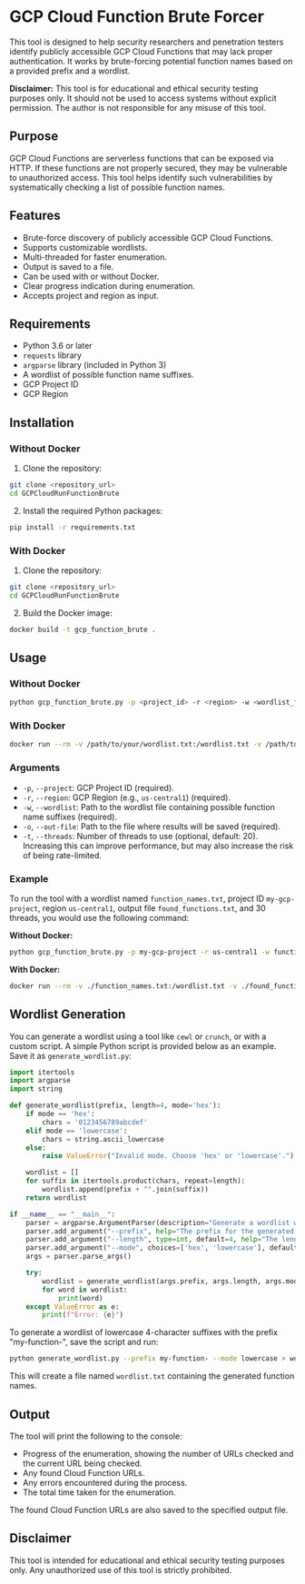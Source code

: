 # GCP Cloud Function Brute Forcer

This tool is designed to help security researchers and penetration testers identify publicly accessible GCP Cloud Functions that may lack proper authentication. It works by brute-forcing potential function names based on a provided prefix and a wordlist.

**Disclaimer:** This tool is for educational and ethical security testing purposes only.  It should not be used to access systems without explicit permission.  The author is not responsible for any misuse of this tool.

## Purpose

GCP Cloud Functions are serverless functions that can be exposed via HTTP.  If these functions are not properly secured, they may be vulnerable to unauthorized access. This tool helps identify such vulnerabilities by systematically checking a list of possible function names.

## Features

* Brute-force discovery of publicly accessible GCP Cloud Functions.
* Supports customizable wordlists.
* Multi-threaded for faster enumeration.
* Output is saved to a file.
* Can be used with or without Docker.
* Clear progress indication during enumeration.
* Accepts project and region as input.

## Requirements

* Python 3.6 or later
* `requests` library
* `argparse` library (included in Python 3)
* A wordlist of possible function name suffixes.
* GCP Project ID
* GCP Region

## Installation

### Without Docker

1.  Clone the repository:

```bash
git clone <repository_url>
cd GCPCloudRunFunctionBrute
```

2.  Install the required Python packages:

```bash
pip install -r requirements.txt
```

### With Docker

1.  Clone the repository:

```bash
git clone <repository_url>
cd GCPCloudRunFunctionBrute
```

2.  Build the Docker image:

```bash
docker build -t gcp_function_brute .
```

## Usage

### Without Docker

```bash
python gcp_function_brute.py -p <project_id> -r <region> -w <wordlist_file> -o <output_file> [-t <num_threads>]
```

### With Docker

```bash
docker run --rm -v /path/to/your/wordlist.txt:/wordlist.txt -v /path/to/your/output.txt:/output.txt gcp_function_brute -p <project_id> -r <region> -w /wordlist.txt -o /output.txt [-t <num_threads>]
```

### Arguments

- `-p`, `--project`: GCP Project ID (required).
- `-r`, `--region`: GCP Region (e.g., `us-central1`) (required).
- `-w`, `--wordlist`: Path to the wordlist file containing possible function name suffixes (required).
- `-o`, `--out-file`: Path to the file where results will be saved (required).
- `-t`, `--threads`: Number of threads to use (optional, default: 20). Increasing this can improve performance, but may also increase the risk of being rate-limited.

### Example

To run the tool with a wordlist named `function_names.txt`, project ID `my-gcp-project`, region `us-central1`, output file `found_functions.txt`, and 30 threads, you would use the following command:

**Without Docker:**

```bash
python gcp_function_brute.py -p my-gcp-project -r us-central1 -w function_names.txt -o found_functions.txt -t 30
```

**With Docker:**

```bash
docker run --rm -v ./function_names.txt:/wordlist.txt -v ./found_functions.txt:/output.txt gcp_function_brute -p my-gcp-project -r us-central1 -w /wordlist.txt -o /output.txt -t 30
```

## Wordlist Generation

You can generate a wordlist using a tool like `cewl` or `crunch`, or with a custom script. A simple Python script is provided below as an example. Save it as `generate_wordlist.py`:

```python
import itertools
import argparse
import string

def generate_wordlist(prefix, length=4, mode='hex'):
    if mode == 'hex':
        chars = '0123456789abcdef'
    elif mode == 'lowercase':
        chars = string.ascii_lowercase
    else:
        raise ValueError("Invalid mode. Choose 'hex' or 'lowercase'.")

    wordlist = []
    for suffix in itertools.product(chars, repeat=length):
        wordlist.append(prefix + "".join(suffix))
    return wordlist

if __name__ == "__main__":
    parser = argparse.ArgumentParser(description="Generate a wordlist with a specified prefix and character set.")
    parser.add_argument("--prefix", help="The prefix for the generated words.")
    parser.add_argument("--length", type=int, default=4, help="The length of the suffix.")
    parser.add_argument("--mode", choices=['hex', 'lowercase'], default='hex', help="The character set for the suffix ('hex' or 'lowercase').")
    args = parser.parse_args()

    try:
        wordlist = generate_wordlist(args.prefix, args.length, args.mode)
        for word in wordlist:
            print(word)
    except ValueError as e:
        print(f"Error: {e}")
```

To generate a wordlist of lowercase 4-character suffixes with the prefix "my-function-", save the script and run:

```bash
python generate_wordlist.py --prefix my-function- --mode lowercase > wordlist.txt
```

This will create a file named `wordlist.txt` containing the generated function names.

## Output

The tool will print the following to the console:

- Progress of the enumeration, showing the number of URLs checked and the current URL being checked.
- Any found Cloud Function URLs.
- Any errors encountered during the process.
- The total time taken for the enumeration.

The found Cloud Function URLs are also saved to the specified output file.

## Disclaimer

This tool is intended for educational and ethical security testing purposes only. Any unauthorized use of this tool is strictly prohibited.


